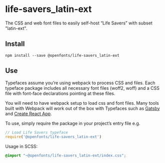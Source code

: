 
# life-savers_latin-ext

The CSS and web font files to easily self-host “Life Savers” with subset "latin-ext".

## Install

`npm install --save @openfonts/life-savers_latin-ext`

## Use

Typefaces assume you’re using webpack to process CSS and files. Each typeface
package includes all necessary font files (woff2, woff) and a CSS file with
font-face declarations pointing at these files.

You will need to have webpack setup to load css and font files. Many tools built
with Webpack will work out of the box with Typefaces such as [Gatsby](https://github.com/gatsbyjs/gatsby)
and [Create React App](https://github.com/facebookincubator/create-react-app).

To use, simply require the package in your project’s entry file e.g.

```javascript
// Load Life Savers typeface
require('@openfonts/life-savers_latin-ext')
```

Usage in SCSS:
```scss
@import "~@openfonts/life-savers_latin-ext/index.css";
```
